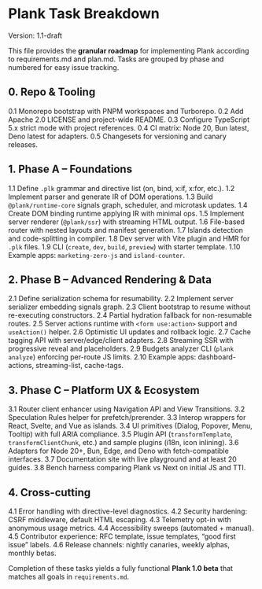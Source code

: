# Plank Task Breakdown
Version: 1.1-draft

This file provides the **granular roadmap** for implementing Plank according to requirements.md and plan.md.
Tasks are grouped by phase and numbered for easy issue tracking.

## 0. Repo & Tooling
0.1 Monorepo bootstrap with PNPM workspaces and Turborepo.
0.2 Add Apache 2.0 LICENSE and project-wide README.
0.3 Configure TypeScript 5.x strict mode with project references.
0.4 CI matrix: Node 20, Bun latest, Deno latest for adapters.
0.5 Changesets for versioning and canary releases.

## 1. Phase A – Foundations
1.1 Define `.plk` grammar and directive list (on, bind, x:if, x:for, etc.).
1.2 Implement parser and generate IR of DOM operations.
1.3 Build `@plank/runtime-core` signals graph, scheduler, and microtask updates.
1.4 Create DOM binding runtime applying IR with minimal ops.
1.5 Implement server renderer (`@plank/ssr`) with streaming HTML output.
1.6 File-based router with nested layouts and manifest generation.
1.7 Islands detection and code-splitting in compiler.
1.8 Dev server with Vite plugin and HMR for `.plk` files.
1.9 CLI (`create`, `dev`, `build`, `preview`) with starter template.
1.10 Example apps: `marketing-zero-js` and `island-counter`.

## 2. Phase B – Advanced Rendering & Data
2.1 Define serialization schema for resumability.
2.2 Implement server serializer embedding signals graph.
2.3 Client bootstrap to resume without re-executing constructors.
2.4 Partial hydration fallback for non-resumable routes.
2.5 Server actions runtime with `<form use:action>` support and `useAction()` helper.
2.6 Optimistic UI updates and rollback logic.
2.7 Cache tagging API with server/edge/client adapters.
2.8 Streaming SSR with progressive reveal and placeholders.
2.9 Budgets analyzer CLI (`plank analyze`) enforcing per-route JS limits.
2.10 Example apps: dashboard-actions, streaming-list, cache-tags.

## 3. Phase C – Platform UX & Ecosystem
3.1 Router client enhancer using Navigation API and View Transitions.
3.2 Speculation Rules helper for prefetch/prerender.
3.3 Interop wrappers for React, Svelte, and Vue as islands.
3.4 UI primitives (Dialog, Popover, Menu, Tooltip) with full ARIA compliance.
3.5 Plugin API (`transformTemplate`, `transformClientChunk`, etc.) and sample plugins (i18n, icon inlining).
3.6 Adapters for Node 20+, Bun, Edge, and Deno with fetch-compatible interfaces.
3.7 Documentation site with live playground and at least 20 guides.
3.8 Bench harness comparing Plank vs Next on initial JS and TTI.

## 4. Cross-cutting
4.1 Error handling with directive-level diagnostics.
4.2 Security hardening: CSRF middleware, default HTML escaping.
4.3 Telemetry opt-in with anonymous usage metrics.
4.4 Accessibility sweeps (automated + manual).
4.5 Contributor experience: RFC template, issue templates, “good first issue” labels.
4.6 Release channels: nightly canaries, weekly alphas, monthly betas.

Completion of these tasks yields a fully functional **Plank 1.0 beta** that matches all goals in `requirements.md`.